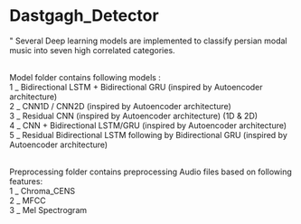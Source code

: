 # Dastgagh_Detector

" Several Deep learning models are implemented to classify persian modal music into seven high correlated categories.<br/><br/>

Model folder contains following models : <br/>
  1 _ Bidirectional LSTM + Bidirectional GRU (inspired by Autoencoder architecture)<br/>
  2 _ CNN1D / CNN2D (inspired by Autoencoder architecture)<br/>
  3 _ Residual CNN (inspired by Autoencoder architecture) (1D & 2D)<br/>
  4 _ CNN + Bidirectional LSTM/GRU (inspired by Autoencoder architecture)<br/>
  5 _ Residual Bidirectional LSTM following by Bidirectional GRU (inspired by Autoencoder architecture)<br/><br/>
  
Preprocessing folder contains preprocessing Audio files based on following features:<br/>
  1 _ Chroma_CENS<br/>
  2 _ MFCC<br/>
  3 _ Mel Spectrogram<br/>
 
